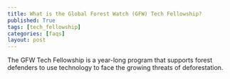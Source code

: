 ```yaml
---
title: What is the Global Forest Watch (GFW) Tech Fellowship?
published: True
tags: [tech_fellowship]
categories: [faqs]
layout: post
---
```

<div class="content">
	<p>The GFW Tech Fellowship is a year-long program that supports forest defenders to use technology to face the growing threats of deforestation.</p>
</div>
